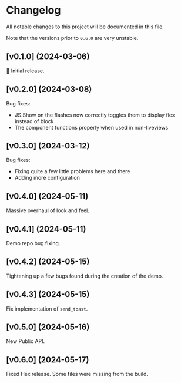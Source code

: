 # Changelog

All notable changes to this project will be documented in this file.

Note that the versions prior to `0.6.0` are very unstable.

## [v0.1.0] (2024-03-06)

🚀 Initial release.

## [v0.2.0] (2024-03-08)

Bug fixes:
- JS.Show on the flashes now correctly toggles them to display flex instead of block
- The component functions properly when used in non-liveviews

## [v0.3.0] (2024-03-12)

Bug fixes:
- Fixing quite a few little problems here and there
- Adding more configuration

## [v0.4.0] (2024-05-11)

Massive overhaul of look and feel.

## [v0.4.1] (2024-05-11)

Demo repo bug fixing.

## [v0.4.2] (2024-05-15)

Tightening up a few bugs found during the creation of the demo.

## [v0.4.3] (2024-05-15)

Fix implementation of `send_toast`.

## [v0.5.0] (2024-05-16)

New Public API.

## [v0.6.0] (2024-05-17)

Fixed Hex release. Some files were missing from the build.
